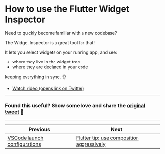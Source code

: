 # How to use the Flutter Widget Inspector

Need to quickly become familiar with a new codebase?

The Widget Inspector is a great tool for that!

It lets you select widgets on your running app, and see:

- where they live in the widget tree
- where they are declared in your code

keeping everything in sync. 👌

- [Watch video (opens link on Twitter)](https://twitter.com/biz84/status/1494610003352866817)

---

### Found this useful? Show some love and share the [original tweet](https://twitter.com/biz84/status/1494610003352866817) 🙏

---

| Previous | Next |
| -------- | ---- |
| [VSCode launch configurations](../0030-vscode-launch-configurations/index.md) | [Flutter tip: use composition aggressively](../0032-flutter-tip-use-composition-aggressively/index.md) |